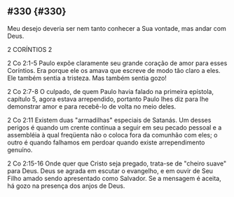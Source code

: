 ## #330 {#330}

Meu desejo deveria ser nem tanto conhecer a Sua vontade, mas andar com Deus.

2 CORÍNTIOS 2

2 Co 2:1-5 Paulo expõe claramente seu grande coração de amor para esses Coríntios. Era porque ele os amava que escreve de modo tão claro a eles. Ele também sentia a tristeza. Mas também sentia gozo!

2 Co 2:7-8 O culpado, de quem Paulo havia falado na primeira epístola, capítulo 5, agora estava arrependido, portanto Paulo lhes diz para lhe demonstrar amor e para recebê-lo de volta no meio deles.

2 Co 2:11 Existem duas &quot;armadilhas&quot; especiais de Satanás. Um desses perigos é quando um crente continua a seguir em seu pecado pessoal e a assembléia à qual freqüenta não o coloca fora da comunhão com eles; o outro é quando falhamos em perdoar quando existe arrependimento genuíno.

2 Co 2:15-16 Onde quer que Cristo seja pregado, trata-se de &quot;cheiro suave&quot; para Deus. Deus se agrada em escutar o evangelho, e em ouvir de Seu Filho amado sendo apresentado como Salvador. Se a mensagem é aceita, há gozo na presença dos anjos de Deus.